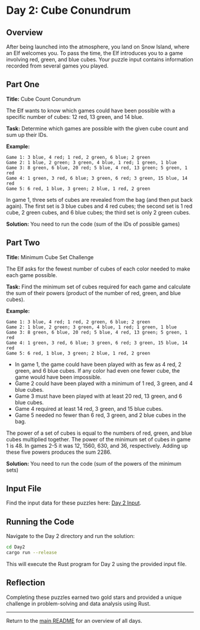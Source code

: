 # Day 2: Cube Conundrum

## Overview

After being launched into the atmosphere, you land on Snow Island, where an Elf welcomes you. To pass the time, the Elf introduces you to a game involving red, green, and blue cubes. Your puzzle input contains information recorded from several games you played.

## Part One

**Title:** Cube Count Conundrum

The Elf wants to know which games could have been possible with a specific number of cubes: 12 red, 13 green, and 14 blue.

**Task:** Determine which games are possible with the given cube count and sum up their IDs.

**Example:**

```
Game 1: 3 blue, 4 red; 1 red, 2 green, 6 blue; 2 green
Game 2: 1 blue, 2 green; 3 green, 4 blue, 1 red; 1 green, 1 blue
Game 3: 8 green, 6 blue, 20 red; 5 blue, 4 red, 13 green; 5 green, 1 red
Game 4: 1 green, 3 red, 6 blue; 3 green, 6 red; 3 green, 15 blue, 14 red
Game 5: 6 red, 1 blue, 3 green; 2 blue, 1 red, 2 green
```

In game 1, three sets of cubes are revealed from the bag (and then put back again). The first set is 3 blue cubes and 4 red cubes; the second set is 1 red cube, 2 green cubes, and 6 blue cubes; the third set is only 2 green cubes.

**Solution:** You need to run the code (sum of the IDs of possible games)

## Part Two

**Title:** Minimum Cube Set Challenge

The Elf asks for the fewest number of cubes of each color needed to make each game possible.

**Task:** Find the minimum set of cubes required for each game and calculate the sum of their powers (product of the number of red, green, and blue cubes).

**Example:**

```
Game 1: 3 blue, 4 red; 1 red, 2 green, 6 blue; 2 green
Game 2: 1 blue, 2 green; 3 green, 4 blue, 1 red; 1 green, 1 blue
Game 3: 8 green, 6 blue, 20 red; 5 blue, 4 red, 13 green; 5 green, 1 red
Game 4: 1 green, 3 red, 6 blue; 3 green, 6 red; 3 green, 15 blue, 14 red
Game 5: 6 red, 1 blue, 3 green; 2 blue, 1 red, 2 green
```

- In game 1, the game could have been played with as few as 4 red, 2 green, and 6 blue cubes. If any color had even one fewer cube, the game would have been impossible.
- Game 2 could have been played with a minimum of 1 red, 3 green, and 4 blue cubes.
- Game 3 must have been played with at least 20 red, 13 green, and 6 blue cubes.
- Game 4 required at least 14 red, 3 green, and 15 blue cubes.
- Game 5 needed no fewer than 6 red, 3 green, and 2 blue cubes in the bag.

The power of a set of cubes is equal to the numbers of red, green, and blue cubes multiplied together. The power of the minimum set of cubes in game 1 is 48. In games 2-5 it was 12, 1560, 630, and 36, respectively. Adding up these five powers produces the sum 2286.

**Solution:** You need to run the code (sum of the powers of the minimum sets)

## Input File

Find the input data for these puzzles here: [Day 2 Input](input).

## Running the Code

Navigate to the Day 2 directory and run the solution:

```bash
cd Day2
cargo run --release
```

This will execute the Rust program for Day 2 using the provided input file.

## Reflection

Completing these puzzles earned two gold stars and provided a unique challenge in problem-solving and data analysis using Rust.

---

Return to the [main README](../README.md) for an overview of all days.
